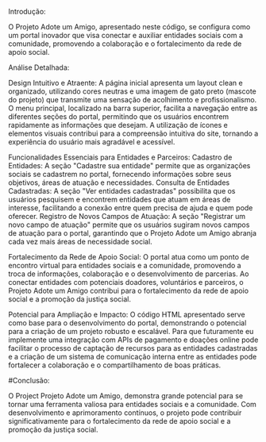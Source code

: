 Introdução:

O Projeto Adote um Amigo, apresentado neste código, se configura como um portal inovador que visa conectar e auxiliar entidades sociais com a comunidade, promovendo a colaboração e o fortalecimento da rede de apoio social.

Análise Detalhada:

Design Intuitivo e Atraente:
A página inicial apresenta um layout clean e organizado, utilizando cores neutras e uma imagem de gato preto (mascote do projeto) que transmite uma sensação de acolhimento e profissionalismo. O menu principal, localizado na barra superior, facilita a navegação entre as diferentes seções do portal, permitindo que os usuários encontrem rapidamente as informações que desejam. A utilização de ícones e elementos visuais contribui para a compreensão intuitiva do site, tornando a experiência do usuário mais agradável e acessível.

Funcionalidades Essenciais para Entidades e Parceiros:
Cadastro de Entidades: A seção "Cadastre sua entidade" permite que as organizações sociais se cadastrem no portal, fornecendo informações sobre seus objetivos, áreas de atuação e necessidades. Consulta de Entidades Cadastradas: A seção "Ver entidades cadastradas" possibilita que os usuários pesquisem e encontrem entidades que atuam em áreas de interesse, facilitando a conexão entre quem precisa de ajuda e quem pode oferecer. Registro de Novos Campos de Atuação: A seção "Registrar um novo campo de atuação" permite que os usuários sugiram novos campos de atuação para o portal, garantindo que o Projeto Adote um Amigo abranja cada vez mais áreas de necessidade social.

Fortalecimento da Rede de Apoio Social:
O portal atua como um ponto de encontro virtual para entidades sociais e a comunidade, promovendo a troca de informações, colaboração e o desenvolvimento de parcerias. Ao conectar entidades com potenciais doadores, voluntários e parceiros, o Projeto Adote um Amigo contribui para o fortalecimento da rede de apoio social e a promoção da justiça social.

Potencial para Ampliação e Impacto:
O código HTML apresentado serve como base para o desenvolvimento do portal, demonstrando o potencial para a criação de um projeto robusto e escalável. Para que futuramente eu implemente uma integração com APIs de pagamento e doações online pode facilitar o processo de captação de recursos para as entidades cadastradas e a criação de um sistema de comunicação interna entre as entidades pode fortalecer a colaboração e o compartilhamento de boas práticas.

#Conclusão:

O Project Projeto Adote um Amigo, demonstra grande potencial para se tornar uma ferramenta valiosa para entidades sociais e a comunidade. Com desenvolvimento e aprimoramento contínuos, o projeto pode contribuir significativamente para o fortalecimento da rede de apoio social e a promoção da justiça social.